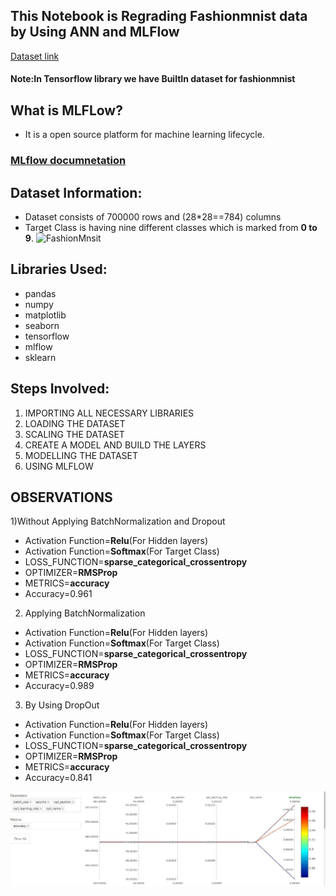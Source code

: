 ## This Notebook is Regrading Fashionmnist data by Using ANN and MLFlow
[Dataset link](https://www.kaggle.com/datasets/zalando-research/fashionmnist)
#### Note:In Tensorflow library we have BuiltIn dataset for fashionmnist
## What is MLFLow?
* It is a open source platform for machine learning lifecycle.
### [MLflow documnetation](https://www.mlflow.org/docs/latest/index.html)
## Dataset Information:

* Dataset consists of 700000 rows and (28*28==784) columns
* Target Class is having  nine different classes which is  marked from **0 to 9**.
![FashionMnsit](https://machinelearningmastery.com/wp-content/uploads/2019/02/Plot-of-a-Subset-of-Images-from-the-Fashion-MNIST-Dataset-1024x768.png)
## Libraries Used:
* pandas
* numpy
* matplotlib
* seaborn
* tensorflow
* mlflow
* sklearn
## Steps Involved:
1) IMPORTING ALL NECESSARY LIBRARIES
2) LOADING THE DATASET
3) SCALING THE DATASET
4) CREATE A MODEL AND BUILD THE LAYERS
5) MODELLING THE DATASET
6) USING MLFLOW

## OBSERVATIONS

1)Without Applying BatchNormalization and Dropout
  * Activation Function=**Relu**(For Hidden layers)
  * Activation Function=**Softmax**(For Target Class)
  * LOSS_FUNCTION=**sparse_categorical_crossentropy**
  * OPTIMIZER=**RMSProp**
  * METRICS=**accuracy**
  * Accuracy=0.961
  
2) Applying BatchNormalization
  * Activation Function=**Relu**(For Hidden layers)
  * Activation Function=**Softmax**(For Target Class)
  * LOSS_FUNCTION=**sparse_categorical_crossentropy**
  * OPTIMIZER=**RMSProp**
  * METRICS=**accuracy**
  * Accuracy=0.989

3) By Using DropOut
  * Activation Function=**Relu**(For Hidden layers)
  * Activation Function=**Softmax**(For Target Class)
  * LOSS_FUNCTION=**sparse_categorical_crossentropy**
  * OPTIMIZER=**RMSProp**
  * METRICS=**accuracy**
  * Accuracy=0.841

![Parallel Coordinate Graph](MLFLOW/Comparsion.JPG)

